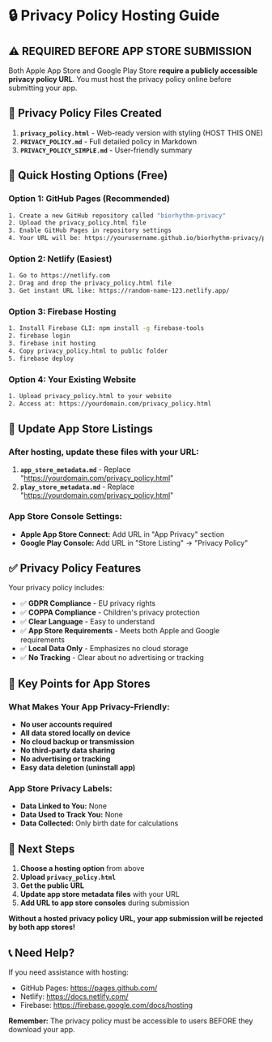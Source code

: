 # 🔒 Privacy Policy Hosting Guide

## ⚠️ **REQUIRED BEFORE APP STORE SUBMISSION**

Both Apple App Store and Google Play Store **require a publicly accessible privacy policy URL**. You must host the privacy policy online before submitting your app.

## 📁 Privacy Policy Files Created

1. **`privacy_policy.html`** - Web-ready version with styling (HOST THIS ONE)
2. **`PRIVACY_POLICY.md`** - Full detailed policy in Markdown
3. **`PRIVACY_POLICY_SIMPLE.md`** - User-friendly summary

## 🚀 Quick Hosting Options (Free)

### Option 1: GitHub Pages (Recommended)
```bash
1. Create a new GitHub repository called "biorhythm-privacy"
2. Upload the privacy_policy.html file
3. Enable GitHub Pages in repository settings
4. Your URL will be: https://yourusername.github.io/biorhythm-privacy/privacy_policy.html
```

### Option 2: Netlify (Easiest)
```bash
1. Go to https://netlify.com
2. Drag and drop the privacy_policy.html file
3. Get instant URL like: https://random-name-123.netlify.app/
```

### Option 3: Firebase Hosting
```bash
1. Install Firebase CLI: npm install -g firebase-tools
2. firebase login
3. firebase init hosting
4. Copy privacy_policy.html to public folder
5. firebase deploy
```

### Option 4: Your Existing Website
```bash
1. Upload privacy_policy.html to your website
2. Access at: https://yourdomain.com/privacy_policy.html
```

## 📝 Update App Store Listings

### After hosting, update these files with your URL:

1. **`app_store_metadata.md`** - Replace "https://yourdomain.com/privacy_policy.html"
2. **`play_store_metadata.md`** - Replace "https://yourdomain.com/privacy_policy.html"

### App Store Console Settings:
- **Apple App Store Connect:** Add URL in "App Privacy" section
- **Google Play Console:** Add URL in "Store Listing" → "Privacy Policy"

## ✅ Privacy Policy Features

Your privacy policy includes:
- ✅ **GDPR Compliance** - EU privacy rights
- ✅ **COPPA Compliance** - Children's privacy protection  
- ✅ **Clear Language** - Easy to understand
- ✅ **App Store Requirements** - Meets both Apple and Google requirements
- ✅ **Local Data Only** - Emphasizes no cloud storage
- ✅ **No Tracking** - Clear about no advertising or tracking

## 🎯 Key Points for App Stores

### What Makes Your App Privacy-Friendly:
- **No user accounts required**
- **All data stored locally on device**
- **No cloud backup or transmission**
- **No third-party data sharing**
- **No advertising or tracking**
- **Easy data deletion (uninstall app)**

### App Store Privacy Labels:
- **Data Linked to You:** None
- **Data Used to Track You:** None  
- **Data Collected:** Only birth date for calculations

## 🚨 Next Steps

1. **Choose a hosting option** from above
2. **Upload `privacy_policy.html`**
3. **Get the public URL**
4. **Update app store metadata files** with your URL
5. **Add URL to app store consoles** during submission

**Without a hosted privacy policy URL, your app submission will be rejected by both app stores!**

## 📞 Need Help?

If you need assistance with hosting:
- GitHub Pages: https://pages.github.com/
- Netlify: https://docs.netlify.com/
- Firebase: https://firebase.google.com/docs/hosting

**Remember:** The privacy policy must be accessible to users BEFORE they download your app.
